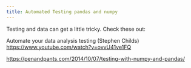 ```yaml
---
title: Automated Testing pandas and numpy
---
```


Testing and data can get a little tricky. Check these out:

Automate your data analysis testing (Stephen Childs) https://www.youtube.com/watch?v=ovvU41ve1FQ

https://penandpants.com/2014/10/07/testing-with-numpy-and-pandas/
